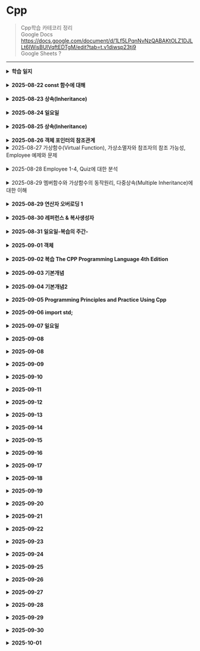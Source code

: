 # Cpp
>Cpp학습 카테코리 정리<br>
>Google Docs      https://docs.google.com/document/d/1Lf5LPqnNvNzQABAKtOLZ1DJLLt6IWisBUlVqftEDTgM/edit?tab=t.v1diwsp23tj9 <br>
>Google Sheets    ? <br>
 ------------
<details><summary><strong>학습 일지</strong></summary>

</details><br><details><summary><strong>2025-08-22 const 함수에 대해</strong></summary>

</details><br><details><summary><strong>2025-08-23 상속(Inheritance)</strong></summary>

</details><br><details><summary><strong>2025-08-24 일요일</strong></summary>

</details><br><details><summary><strong>2025-08-25 상속(Inheritance)</strong></summary>

</details><br><details><summary><strong>2025-08-26 객체 포인터의 참조관계</strong></summary>
 
</details><details><summary>2025-08-27 가상함수(Virtual Function), 가상소멸자와 참조자의 참조 가능성, Employee 예제와 문제</summary> 

>Cpp_Payroll_Demo.md를 통해 급여관리 시스템 예제 속 상속, 가상함수에 대한 개념을 정리하면서 다시 한번 공부했다. 핸들러를 통해 Base Class의 객체를 받아 이용하는 것이 익숙치 않아 여러번 실행시켜보았다. main함수에서 객체 순번만 다른 것들을 복사하는 습관이 있다보니 미쳐 수정하지 못한체 실행시켜 어디서 에러가 난 것인지 어려움을 겪기도 했다. 상속은 여러 클래스를 묶는 효과도 있어 좀 더 깊이 공부해봐야겠다. 
</details><br>

<details><summary>2025-08-28 Employee 1-4, Quiz에 대한 분석</summary> 

</details><br>

<details><summary>2025-08-29 멤버함수와 가상함수의 동작원리, 다중상속(Multiple Inheritance)에 대한 이해</summary> 
동작원리가 코드를 보면 어떤 결과가 예측은 되지만 실제로 작동원리를 보면 아리송해진다.  가상함수의 출력문에 대한 예제에서 가상함수테이블이란 것이만들어지고 만들어진 테이블에 덮어쓴 결과물이 출력된다는 것까지는 이해하지만 여러 예제를 접해보거나 실생활 예제를 접해봐야 감이 잡힐 것 같다. 
멤버함수의 동작원리를 설명하는 C예제가 아직 이해가 좀 안된다. 함수포인터에 대한 복습이 필요해보인다. 사실 함수포인터는 한 5번넘게 공부했는데도 아직까지 명확하지 않은 부분이 있다.
 다중상속이 머릿속으로는 이해가 되는데 막상 출력될때나 예제문의 코딩을 보면 헤깔리는 구석이 많았다. 모호성에 대한 짧은 예제, 가상 상속에 대한 그림설명이 좀 더 과정적인 면이 있었으면 좋았을 것 같았다. 

</details><br><details><summary><strong>2025-08-29 연산자 오버로딩 1</strong></summary> 
기본적인 참조자, 복사생성자에 대한 복습이 필요하다고 느껴졌다. 연산자 오버로딩중 후위연산의 과정, 흐름을 알아가는 과정에서 복사생성자랄지 참조자에 대한 완벽한 이해가 없으면 아리송하게 이어지고 있는 이해마저 흐트러져버리는 느낌을 받았다. 
</details><br><details><summary><strong>2025-08-30 레퍼런스 & 복사생성자 </strong></summary> 
원래 계획대로라면 연산자 오버로딩을 마무리 지으려고 했는데 래퍼런스와 복사생성자의 개념이 부실한 상태에서 진도를 나가는 것이 의미가 없을 것 같아서 한번 복습을 하기로 했다. 

</details><br><details><summary><strong>2025-08-31 일요일-복습의 주간-</strong></summary> 
</details></details><br><details><summary><strong>2025-09-01 객체</strong></summary> 
하루종일 와이파이가 터지지 않아 깃허브를 이용하는데 애를 먹었다. 객체를 이해하는데 스택, 힙에 대해 입체적 사고에 익숙해지지 않으면 계속 어려움을 겪을 것 같다. 이럴땐 계속 해보는 것이 방법이지 않을까.
</details></details><br><details><summary><strong>2025-09-02 복습 The CPP Programming Language 4th Edition</strong></summary> 
원문 번역에 복습까지 하려니 시간이 많이 소요가 되고 있는데 내용이 너무 알차고 아리송했던 부분들이 이해가 잘된다.
1366p 분량인데 이 책을 다 읽게 되면 이보다 두꺼운 책을 또 보게될까?
</details></details><br><details><summary><strong>2025-09-03 기본개념</strong></summary>
 기본 개념 정리가 너무 중요하다는게 요즘 계속 느끼고 있는 부분이다. 기본 개념들이 정리가 착착 되있으면 새로운 지식정보 흡수가 잘된다. 
</details></details><br><details><summary><strong>2025-09-04 기본개념2</strong></summary> 
 기본 개념서인 The C++ Programming Language 4th Edition Bjarne Stroustrup를 보던 중 Programming  Principles and Practice Using C++을 알게 되었는데 무려 2000p가 넘는 분량의 기본서였다. 하지만 여태 배웠던 내용에 추가된 부분의 내용도 많고 인과에 대한 전문 지식을 배울 수 있는 기회인 것 같아 우선 The C++ Programming Language 4th Edition을 덮어두고 Programming  Principles and Practice Using C++을 먼저 보기로 했다. 근데 양이 너무 많아서 조금 부담되지만 이 책을 다보고 The C++ Programming Language 4th Edition을 보면 C++를 훨씬 잘 알게되지 않을까?
</details></details><br><details><summary><strong>2025-09-05 Programming  Principles and Practice Using Cpp</strong></summary>
요즘 Programming  Principles and Practice Using Cpp책을 보고 있는데 이 책 심상치 않습니다.
cpp관련 기본서이고, 프로그래밍을 접하는 사람들에게 반드시 권유해보고 싶은 책이면서 나만보고 싶은 책이기도 합니다.
읽을거리가 풍부해서 좋고 프로그래머가 갖춰야할 철학까지 다루고 있습니다. 생각하는 방법에 대해서도 어려움을 느끼는 태도에 대해서도 알려주고 있습니다. 단지 영어라는 점이 좀 불편합니다.
 
</details></details><br><details><summary><strong>2025-09-06 import std;</strong></summary>
 내 컴퓨터 개발환경에서 정상적으로 작동하지 않는다. 프로젝트 속성에서 언어 + 모듈 설정을 추가했음에도 작동하지 않아, 재설치 + 리붓 여러 방면에서 시도했지만 안된다.. 뭔가 문제가 있는 것일까..
</details></details><br><details><summary><strong>2025-09-07 일요일</strong></summary> 
</details></details><br><details><summary><strong>2025-09-08 </strong></summary> 
</details></details><br><details><summary><strong>2025-09-08 </strong></summary> 
</details></details><br><details><summary><strong>2025-09-09 </strong></summary> 
</details></details><br><details><summary><strong>2025-09-10 </strong></summary> 
</details></details><br><details><summary><strong>2025-09-11 </strong></summary> 
</details></details><br><details><summary><strong>2025-09-12 </strong></summary> 
</details></details><br><details><summary><strong>2025-09-13 </strong></summary> 
</details></details><br><details><summary><strong>2025-09-14 </strong></summary> 
</details></details><br><details><summary><strong>2025-09-15 </strong></summary> 
</details></details><br><details><summary><strong>2025-09-16 </strong></summary> 
</details></details><br><details><summary><strong>2025-09-17 </strong></summary> 
</details></details><br><details><summary><strong>2025-09-18 </strong></summary> 
</details></details><br><details><summary><strong>2025-09-19 </strong></summary> 
</details></details><br><details><summary><strong>2025-09-20 </strong></summary> 
</details></details><br><details><summary><strong>2025-09-21 </strong></summary> 
</details></details><br><details><summary><strong>2025-09-22 </strong></summary> 
</details></details><br><details><summary><strong>2025-09-23 </strong></summary> 
</details></details><br><details><summary><strong>2025-09-24 </strong></summary> 
</details></details><br><details><summary><strong>2025-09-25 </strong></summary> 
</details></details><br><details><summary><strong>2025-09-26 </strong></summary> 
</details></details><br><details><summary><strong>2025-09-27 </strong></summary> 
</details></details><br><details><summary><strong>2025-09-28 </strong></summary> 
</details></details><br><details><summary><strong>2025-09-29 </strong></summary> 
</details></details><br><details><summary><strong>2025-09-30 </strong></summary> 
</details></details><br><details><summary><strong>2025-10-01 </strong></summary> 
</details>
</details>
